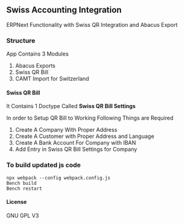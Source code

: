## Swiss Accounting Integration

ERPNext Functionality with Swiss QR Integration 
and Abacus Export


### Structure

App Contains 3 Modules

1. Abacus Exports
2. Swiss QR Bill
3. CAMT Import for Switzerland

#### Swiss QR Bill

It Contains 1 Doctype Called **Swiss QR Bill Settings**

In order to Setup QR Bill to Working Following Things are Required

1. Create A Company With Proper Address
2. Create A Customer with Proper Address and Language
3. Create A Bank Account For Company with IBAN
4. Add Entry in Swiss QR Bill Settings for Company

### To build updated js code
```
npx webpack --config webpack.config.js
Bench build
Bench restart
```

#### License

GNU GPL V3
